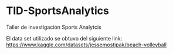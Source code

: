 # TID-SportsAnalytics
Taller de investigación Sports Analytcis 

El data set utilizado se obtuvo del siguiente link: https://www.kaggle.com/datasets/jessemostipak/beach-volleyball

